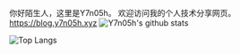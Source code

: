 你好陌生人，这里是Y7n05h。
欢迎访问我的个人技术分享网页。
https://blog.y7n05h.xyz
![Y7n05h's github stats](https://my-29y3crx8x.vercel.app/api?username=Y7n05h&show_icons=true&theme=dark&count_private=true)

![Top Langs](https://my-29y3crx8x.vercel.app/api/top-langs/?username=Y7n05h&show_icons=true&theme=dark&count_private=true?hide=html,javascript&langs_count=10)


